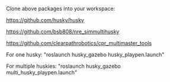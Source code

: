 Clone above packages into your workspace:

https://github.com/husky/husky

https://github.com/bsb808/nre_simmultihusky

https://github.com/clearpathrobotics/cpr_multimaster_tools

For one husky: "roslaunch husky_gazebo husky_playpen.launch"

For multiple huskies: "roslaunch husky_gazebo multi_husky_playpen.launch"
